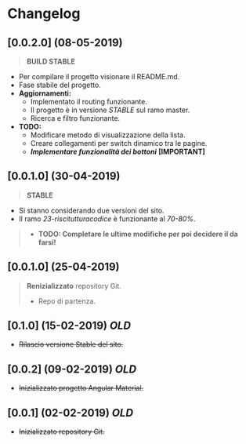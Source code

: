 # Changelog

## [0.0.2.0] (08-05-2019)
> **BUILD STABLE**
- Per compilare il progetto visionare il README.md.
- Fase stabile del progetto. 
- **Aggiornamenti:**
    - Implementato il routing funzionante.
    - Il progetto è in versione *STABLE* sul ramo master.
    - Ricerca e filtro funzionante.
- **TODO:**
    - Modificare metodo di visualizzazione della lista.
    - Creare collegamenti per switch dinamico tra le pagine.
    - ***Implementare funzionalità dei bottoni***  **[IMPORTANT]**


## [0.0.1.0] (30-04-2019)
> **STABLE**
- Si stanno considerando due versioni del sito.
- Il ramo *23-riscitutturacodice* è funzionante al *70-80%*.
>- **TODO: Completare le ultime modifiche per poi decidere il da farsi!** 

## [0.0.1.0] (25-04-2019)
> **Renizializzato** repository Git.
> - Repo di partenza.

## [0.1.0] (15-02-2019) ***OLD***
- ~~Rilascio versione Stable del sito.~~

## [0.0.2] (09-02-2019) ***OLD***
- ~~Inizializzato progetto Angular Material.~~

## [0.0.1] (02-02-2019) ***OLD***
- ~~Inizializzato repository Git.~~